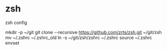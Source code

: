 # zsh
zsh config

mkdir -p ~/git
git clone --recursive https://github.com/zrts/zsh.git ~/git/zsh
mv ~/.zshrc ~/.zshrc_old
ln -s ~/git/zsh/zshrc ~/.zshrc
source ~/.zshrc
envset
